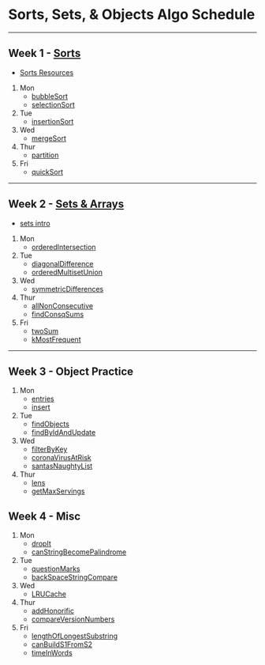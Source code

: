 # Sorts, Sets, & Objects Algo Schedule

---

## Week 1 - [Sorts](../../sorts)

- [Sorts Resources](../../sorts/Sorts.md)

1. Mon
   - [bubbleSort](../../sorts/bubbleSort.js)
   - [selectionSort](../../sorts/selectionSort.js)
2. Tue
   - [insertionSort](../../sorts/insertionSort.js)
3. Wed
   - [mergeSort](../../sorts/mergeSort.js)
4. Thur
   - [partition](../../sorts/partition.js)
5. Fri
   - [quickSort](../../sorts/quickSort.js)

---

## Week 2 - [Sets & Arrays](../../arrays)

- [sets intro](../../arrays/sets.md)

1. Mon
   - [orderedIntersection](../../arrays/orderedIntersection.js)
2. Tue
   - [diagonalDifference](../../arrays/diagonalDifference.js)
   - [orderedMultisetUnion](../../arrays/orderedMultisetUnion.js)
3. Wed
   - [symmetricDifferences](../../arrays/symmetricDifferences.js)
4. Thur
   - [allNonConsecutive](../../arrays/allNonConsecutive.js)
   - [findConsqSums](../../arrays/findConsqSums.js)
5. Fri
   - [twoSum](../../arrays/twoSum.js)
   - [kMostFrequent](../../arrays/kMostFrequent.js)

---

## Week 3 - Object Practice

1. Mon
   - [entries](../../recreated_methods/Object/entries.js)
   - [insert](../../objects/insert.js)
2. Tue
   - [findObjects](../../objects/findObjects.js)
   - [findByIdAndUpdate](../../objects/findByIdAndUpdate.js)
3. Wed
   - [filterByKey](../../objects/filterByKey.js)
   - [coronaVirusAtRisk](../../objects/coronaVirusAtRisk.js)
   - [santasNaughtyList](../../objects/santasNaughtyList.js)
4. Thur
   - [lens](../../objects/lens.js)
   - [getMaxServings](../../objects/getMaxServings.js)

## Week 4 - Misc

1. Mon
   - [dropIt](../../callbacks/dropIt.js)
   - [canStringBecomePalindrome](../../strings/canStringBecomePalindrome.js)
2. Tue
   - [questionMarks](../../strings/questionMarks.js)
   - [backSpaceStringCompare](../../strings/backSpaceStringCompare.js)
3. Wed
   - [LRUCache](../../design/LRUCache.js)
4. Thur
   - [addHonorific](../../strings/addHonorific.js)
   - [compareVersionNumbers](../../strings/compareVersionNumbers.js)
5. Fri
   - [lengthOfLongestSubstring](../../strings/lengthOfLongestSubstring.js)
   - [canBuildS1FromS2](../../strings/canBuildS1FromS2.js)
   - [timeInWords](../../strings/timeInWords.js)
